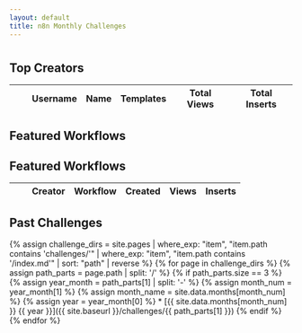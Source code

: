 ```yaml
---
layout: default
title: n8n Monthly Challenges
---
```

<link rel="stylesheet" href="{{ '/assets/css/challenge.css' | relative_url }}">

<h1 class="challenge-title"></h1>

<div id="current-challenge">
    <!-- Current challenge stats will be loaded here via JS -->
</div>

<h2>Top Creators</h2>
<div id="top-creators">
    <table id="creators-table" class="display compact">
        <thead>
            <tr>
                <th class="number-column"></th>
                <th></th>
                <th>Username</th>
                <th>Name</th>
                <th>Templates</th>
                <th>Total Views</th>
                <th>Total Inserts</th>
            </tr>
        </thead>
        <tbody>
        </tbody>
    </table>
</div>

<script>
async function loadCreatorsData() {
    try {
        const response = await fetch('/n8n-community-leaderboard/challenges/challenge.json');
        const data = await response.json();
        
        let tableData = data.creators.map(item => {
            return [
                "",
                `<img src="${item.avatar}" alt="${item.username}" class="user-avatar" width="40">`,
                `<a href="${item.profile_url}" class="creator-link" target="_blank" data-umami-event="creator_profile" data-umami-event-creator="${item.username}">${item.username}</a>`,
                item.name,
                item.template_count,
                item.total_views,
                item.total_inserts
            ];
        });

        const table = $('#creators-table').DataTable({
            data: tableData,
            pageLength: 25,
            order: [[6, 'desc']], // Sort by total inserts by default
            columns: [
                { title: "", searchable: false, orderable: false },
                { title: "", orderable: false, searchable: false },
                { title: "Creator" },
                { title: "Name" },
                { title: "Templates" },
                { title: "Total Views" },
                { title: "Total Inserts" }
            ],
            columnDefs: [
                { targets: 0, className: 'dt-body-center number' },
                { targets: 1, className: 'dt-body-center', width: "64px" },
                { targets: 2, className: 'dt-body-left creator-column' },
                { targets: [4,5,6], className: 'dt-body-center' }
            ],
            dom: 'rt<"bottom"p>',
            searching: false,
            responsive: true,
            deferRender: true
        });

        // Add row numbers
        table.on('draw.dt', function () {
            var pageInfo = table.page.info();
            table.column(0, { page: 'current' }).nodes().each(function (cell, i) {
                cell.innerHTML = i + 1 + pageInfo.start;
            });
        });

        table.draw();

    } catch (error) {
        console.error('Error loading creators data:', error);
    }
}

// Load all data when the page loads
document.addEventListener('DOMContentLoaded', () => {
    // Initialize all data loading
    Promise.all([
        loadChallengeData(),
        loadCreatorsData(),
        loadWorkflowsData()
    ]).catch(error => {
        console.error('Error loading data:', error);
    });
});
</script>

<h2>Featured Workflows</h2>
<div id="featured-workflows">
    <!-- Featured workflows will be loaded here -->
</div>

<h2>Featured Workflows</h2>
<div id="featured-workflows">
    <table id="workflows-table" class="display compact">
        <thead>
            <tr>
                <th class="number-column"></th>
                <th></th>
                <th>Creator</th>
                <th>Workflow</th>
                <th>Created</th>
                <th>Views</th>
                <th>Inserts</th>
            </tr>
        </thead>
        <tbody>
        </tbody>
    </table>
</div>

<script>
async function loadWorkflowsData() {
    try {
        const response = await fetch('/n8n-community-leaderboard/challenges/challenge.json');
        const data = await response.json();
        
        let tableData = data.workflows.map(item => {
            return [
                "",
                `<img src="${item.creator_avatar}" alt="${item.creator_username}" class="user-avatar" width="40">`,
                `<a href="${item.creator_url}" class="creator-link" target="_blank" data-umami-event="creator_profile" data-umami-event-creator="${item.creator_username}">${item.creator_username}</a>`,
                `<a href="${item.workflow_url}" class="workflow-link" target="_blank" data-umami-event="workflow_view" data-umami-event-workflow="${item.workflow_name}">${item.workflow_name}</a>`,
                item.created_at,
                item.views,
                item.inserts
            ];
        });

        const table = $('#workflows-table').DataTable({
            data: tableData,
            pageLength: 10,
            order: [[6, 'desc']], // Sort by inserts by default
            columns: [
                { title: "", searchable: false, orderable: false },
                { title: "", orderable: false, searchable: false },
                { title: "Creator" },
                { title: "Workflow" },
                { title: "Created" },
                { title: "Views" },
                { title: "Inserts" }
            ],
            columnDefs: [
                { targets: 0, className: 'dt-body-center number' },
                { targets: 1, className: 'dt-body-center', width: "64px" },
                { targets: 2, className: 'dt-body-left creator-column' },
                { targets: 3, className: 'dt-body-left' },  // workflow name column
                { targets: 4, className: 'dt-body-center', width: "100px" },  // date column
                { targets: [5,6], className: 'dt-body-center' }
            ],
            dom: 'rt<"bottom"p>',
            searching: false,
            responsive: true,
            deferRender: true
        });

        // Add row numbers
        table.on('draw.dt', function () {
            var pageInfo = table.page.info();
            table.column(0, { page: 'current' }).nodes().each(function (cell, i) {
                cell.innerHTML = i + 1 + pageInfo.start;
            });
        });

        table.draw();

    } catch (error) {
        console.error('Error loading workflows data:', error);
    }
}

</script>

<h2>Past Challenges</h2>
    {% assign challenge_dirs = site.pages | where_exp: "item", "item.path contains 'challenges/'" | where_exp: "item", "item.path contains '/index.md'" | sort: "path" | reverse %}
    {% for page in challenge_dirs %}
        {% assign path_parts = page.path | split: '/' %}
        {% if path_parts.size == 3 %}
            {% assign year_month = path_parts[1] | split: '-' %}
            {% assign month_num = year_month[1] %}
            {% assign month_name = site.data.months[month_num] %}
            {% assign year = year_month[0] %}
* [{{ site.data.months[month_num] }} {{ year }}]({{ site.baseurl }}/challenges/{{ path_parts[1] }})
        {% endif %}
    {% endfor %}

<script>
async function loadChallengeData() {
    try {
        const response = await fetch('/n8n-community-leaderboard/challenges/challenge.json');
        const data = await response.json();
        
        // Format the current month challenge
        const curDate = new Date(data.header_stats.curmonth);
        const monthNames = ["January", "February", "March", "April", "May", "June",
            "July", "August", "September", "October", "November", "December"];
        const monthName = monthNames[curDate.getMonth()];
        const year = curDate.getFullYear();

        // Update page title - only update the h1.challenge-title, not the header title
        document.querySelector('h1.challenge-title').textContent = `${monthName} ${year} Challenge`;

        // Create current challenge section
        const currentChallenge = document.getElementById('current-challenge');
        currentChallenge.innerHTML = `
            <div class="countdown-container">
                <p id="countdown" class="countdown"></p>
            </div>
            <div class="challenge-stats">
                <div class="stat-button">
                    <div class="stat-value">${data.header_stats.new_templates}</div>
                    <div class="stat-label">New Templates</div>
                </div>
                <div class="stat-button">
                    <div class="stat-value">${data.header_stats.active_creators}</div>
                    <div class="stat-label">Active Creators</div>
                </div>
                <div class="stat-button">
                    <div class="stat-value">${data.header_stats.total_inserts}</div>
                    <div class="stat-label">Total Inserts</div>
                </div>
            </div>
        `;

        // Set up countdown
        const lastDay = new Date(curDate.getFullYear(), curDate.getMonth() + 1, 0);
        const countDownDate = new Date(lastDay.setHours(23, 59, 59)).getTime();

        const x = setInterval(function() {
            const now = new Date().getTime();
            const distance = countDownDate - now;
            
            const days = Math.floor(distance / (1000 * 60 * 60 * 24));
            const hours = Math.floor((distance % (1000 * 60 * 60 * 24)) / (1000 * 60 * 60));
            const minutes = Math.floor((distance % (1000 * 60 * 60)) / (1000 * 60));
            const seconds = Math.floor((distance % (1000 * 60)) / 1000);
            
            document.getElementById("countdown").innerHTML = 
                `${days}d ${hours}h ${minutes}m ${seconds}s remaining`;
            
            if (distance < 0) {
                clearInterval(x);
                document.getElementById("countdown").innerHTML = "Challenge has ended";
            }
        }, 1000);

    } catch (error) {
        console.error('Error loading challenge data:', error);
    }
}

</script>
